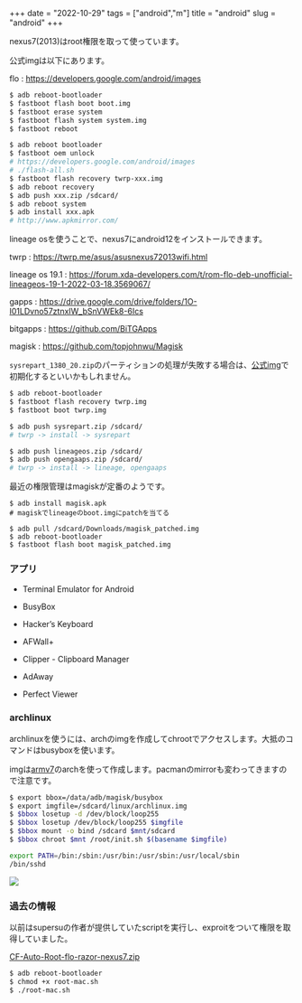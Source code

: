 +++
date = "2022-10-29"
tags = ["android","m"]
title = "android"
slug = "android"
+++

nexus7(2013)はroot権限を取って使っています。

公式imgは以下にあります。

flo : https://developers.google.com/android/images

```sh
$ adb reboot-bootloader
$ fastboot flash boot boot.img
$ fastboot erase system
$ fastboot flash system system.img
$ fastboot reboot
```

```sh
$ adb reboot bootloader
$ fastboot oem unlock
# https://developers.google.com/android/images
# ./flash-all.sh
$ fastboot flash recovery twrp-xxx.img
$ adb reboot recovery
$ adb push xxx.zip /sdcard/
$ adb reboot system 
$ adb install xxx.apk
# http://www.apkmirror.com/
```

lineage osを使うことで、nexus7にandroid12をインストールできます。

twrp : https://twrp.me/asus/asusnexus72013wifi.html

lineage os 19.1 : https://forum.xda-developers.com/t/rom-flo-deb-unofficial-lineageos-19-1-2022-03-18.3569067/

gapps : https://drive.google.com/drive/folders/1O-I01LDvno57ztnxIW_bSnVWEk8-6Ics

bitgapps : https://github.com/BiTGApps

magisk : https://github.com/topjohnwu/Magisk

`sysrepart_1380_20.zip`のパーティションの処理が失敗する場合は、[公式img](https://developers.google.com/android/images)で初期化するといいかもしれません。

```sh
$ adb reboot-bootloader
$ fastboot flash recovery twrp.img
$ fastboot boot twrp.img

$ adb push sysrepart.zip /sdcard/
# twrp -> install -> sysrepart

$ adb push lineageos.zip /sdcard/
$ adb push opengaaps.zip /sdcard/
# twrp -> install -> lineage, opengaaps
```

最近の権限管理はmagiskが定番のようです。

```
$ adb install magisk.apk
# magiskでlineageのboot.imgにpatchを当てる

$ adb pull /sdcard/Downloads/magisk_patched.img
$ adb reboot-bootloader
$ fastboot flash boot magisk_patched.img
```

### アプリ

- Terminal Emulator for Android

- BusyBox

- Hacker’s Keyboard

- AFWall+

- Clipper - Clipboard Manager

- AdAway

- Perfect Viewer

### archlinux

archlinuxを使うには、archのimgを作成してchrootでアクセスします。大抵のコマンドはbusyboxを使います。

imgは[armv7](https://archlinuxarm.org/about/downloads)のarchを使って作成します。pacmanのmirrorも変わってきますので注意です。

```sh
$ export bbox=/data/adb/magisk/busybox
$ export imgfile=/sdcard/linux/archlinux.img
$ $bbox losetup -d /dev/block/loop255
$ $bbox losetup /dev/block/loop255 $imgfile
$ $bbox mount -o bind /sdcard $mnt/sdcard
$ $bbox chroot $mnt /root/init.sh $(basename $imgfile)
```

```sh:init.sh
export PATH=/bin:/sbin:/usr/bin:/usr/sbin:/usr/local/sbin
/bin/sshd
```

![](https://files.mastodon.social/media_attachments/files/108/011/206/558/360/931/small/9d34e56d3a9a274d.png)

### 過去の情報

以前はsupersuの作者が提供していたscriptを実行し、exproitをついて権限を取得していました。

[CF-Auto-Root-flo-razor-nexus7.zip](http://download.chainfire.eu/347/CF-Root/CF-Auto-Root/CF-Auto-Root-flo-razor-nexus7.zip)

```sh
$ adb reboot-bootloader
$ chmod +x root-mac.sh 
$ ./root-mac.sh 
```

